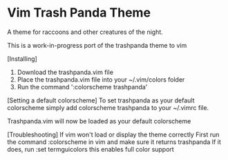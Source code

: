 # Vim Trash Panda Theme

A theme for raccoons and other creatures of the night.

This is a work-in-progress port of the trashpanda theme to vim

[Installing] 

1. Download the trashpanda.vim file
2. Place the trashpanda.vim file into your ~/.vim/colors folder
3. Run the command ':colorscheme trashpanda'


[Setting a default colorscheme]
To set trashpanda as your default colorscheme simply add
    colorscheme trashpanda
to your ~/.vimrc file.

Trashpanda.vim will now be loaded as your default colorscheme


[Troubleshooting]
If vim won't load or display the theme correctly
First run the command
    :colorscheme
in vim and make sure it returns
    trashpanda
If it does, run
    :set termguicolors
this enables full color support
